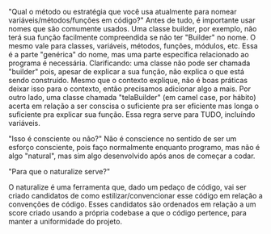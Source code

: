 "Qual o método ou estratégia que você usa atualmente para nomear variáveis/métodos/funções em código?"
Antes de tudo, é importante usar nomes que são comumente usados. 
Uma classe builder, por exemplo, não terá sua função facilmente compreendida se não ter "Builder" no nome.
O mesmo vale para classes, variáveis, métodos, funções, módulos, etc.
Essa é a parte "genérica" do nome, mas uma parte específica relacionado ao programa é necessária.
Clarificando: uma classe não pode ser chamada "builder" pois, apesar de explicar a sua função, não explica o que está sendo construído. Mesmo que o contexto explique, não é boas práticas deixar isso para o contexto, então precisamos adicionar algo a mais.
Por outro lado, uma classe chamada "telaBuilder" (em camel case, por hábito) acerta em relação a ser conscisa o suficiente pra ser eficiente mas longa o suficiente pra explicar sua função. Essa regra serve para TUDO, incluíndo variáveis. 

"Isso é consciente ou não?"
Não é conscience no sentido de ser um esforço consciente, pois faço normalmente enquanto programo, mas não é algo "natural", mas sim algo desenvolvido após anos de começar a codar.

"Para que o naturalize serve?"

O naturalize é uma ferramenta que, dado um pedaço de código, vai ser criado candidatos de como estilizar/convencionar esse código em relação a convenções de código. Esses candidatos são ordenados em relação a um score criado usando a própria codebase a que o código pertence, para manter a uniformidade do projeto.
